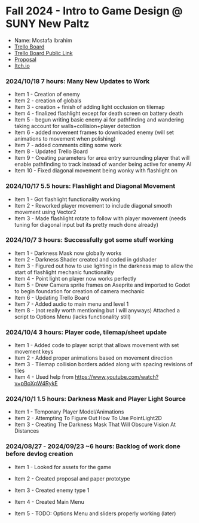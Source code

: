 # Fall 2024 - Intro to Game Design @ SUNY New Paltz
* Name: Mostafa Ibrahim
* [Trello Board](https://trello.com/invite/b/66f336a0b6ce959f7cca8288/ATTI810d517c75c2287caf074ab0219375211459926F/game-design-fp-mi) 
* [Trello Board Public Link](https://trello.com/b/Mm1qgpJD/game-design-fp-mi)
* [Proposal](Proposal.pdf)
* [Itch.io](https://blckoutz.itch.io/feel-fear)

### 2024/10/18 7 hours: Many New Updates to Work
* Item 1 - Creation of enemy
* Item 2 - creation of globals
* Item 3 - creation + finish of adding light occlusion on tilemap
* Item 4 - finalized flashlight except for death screen on battery death
* Item 5 - begun writing basic enemy ai for pathfinding and wandering taking account for walls+collision+player detection
* Item 6 - added movement frames to downloaded enemy (will set animations to movement when polishing)
* Item 7 - added comments citing some work
* Item 8 - Updated Trello Board
* Item 9 - Creating parameters for area entry surrounding player that will enable pathfinding to track instead of wander being active for enemy AI
* Item 10 - Fixed diagonal movement being wonky with flashlight on

### 2024/10/17 5.5 hours: Flashlight and Diagonal Movement
* Item 1 - Got flashlight functionality working
* Item 2 - Reworked player movement to include diagonal smooth movement using Vector2
* Item 3 - Made flashlight rotate to follow with player movement (needs tuning for diagonal input but its pretty much done already)

### 2024/10/7 3 hours: Successfully got some stuff working
* Item 1 - Darkness Mask now globally works
* Item 2 - Darkness Shader created and coded in gdshader
* Item 3 - Figured out how to use lighting in the darkness map to allow the start of flashlight mechanic functionality
* Item 4 - Point light on player now works perfectly
* Item 5 - Drew Camera sprite frames on Aseprite and imported to Godot to begin foundation for creation of camera mechanic
* Item 6 - Updating Trello Board
* Item 7 - Added audio to main menu and level 1
* Item 8 - (not really worth mentioning but I will anyways) Attached a script to Options Menu (lacks functionality still) 

### 2024/10/4 3 hours: Player code, tilemap/sheet update
* Item 1 - Added code to player script that allows movement with set movement keys
* Item 2 - Added proper animations based on movement direction
* Item 3 - Tilemap collision borders added along with spacing revisions of tiles
* Item 4 - Used help from https://www.youtube.com/watch?v=pBoXqW4RykE

### 2024/10/1 1.5 hours: Darkness Mask and Player Light Source
* Item 1 - Temporary Player Model/Animations
* Item 2 - Attempting To Figure Out How To Use PointLight2D
* Item 3 - Creating The Darkness Mask That Will Obscure Vision At Distances  

### 2024/08/27 - 2024/09/23 ~6 hours: Backlog of work done before devlog creation
* Item 1 - Looked for assets for the game
* Item 2 - Created proposal and paper prototype
* Item 3 - Created enemy type 1
* Item 4 - Created Main Menu
* Item 5 - TODO: Options Menu and sliders properly working (later)








  <!--You can learn more about formatting using markdown.-->
<!--https://docs.github.com/en/get-started/writing-on-github/getting-started-with-writing-and-formatting-on-github/basic-writing-and-formatting-syntax-->
